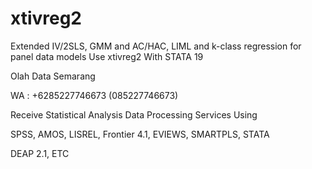 # xtivreg2
Extended IV/2SLS, GMM and AC/HAC, LIML and k-class regression for panel data models Use xtivreg2 With STATA 19

Olah Data Semarang

WA : +6285227746673 (085227746673)

Receive Statistical Analysis Data Processing Services Using

SPSS, AMOS, LISREL, Frontier 4.1, EVIEWS, SMARTPLS, STATA

DEAP 2.1, ETC

